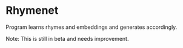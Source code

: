 # Rhymenet

Program learns rhymes and embeddings and generates accordingly.

Note: This is still in beta and needs improvement.
